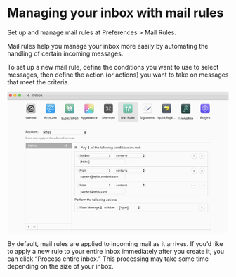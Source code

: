 # Managing your inbox with mail rules

Set up and manage mail rules at Preferences > Mail Rules.

Mail rules help you manage your inbox more easily by automating the handling of certain incoming messages.

To set up a new mail rule, define the conditions you want to use to select messages, then define the action (or actions) you want to take on messages that meet the criteria.

![](./208502567-mail_rules.gif)

By default, mail rules are applied to incoming mail as it arrives. If you’d like to apply a new rule to your entire inbox immediately after you create it, you can click “Process entire inbox.” This processing may take some time depending on the size of your inbox.


